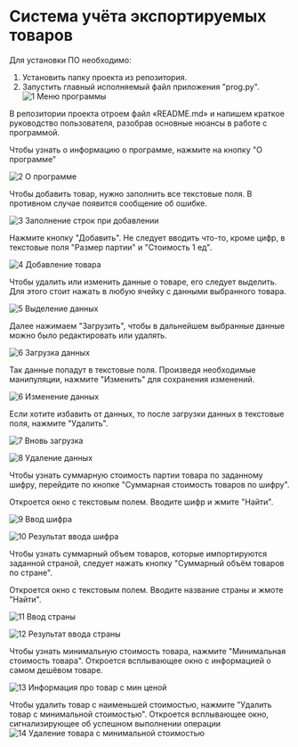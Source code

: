 # Система учёта экспортируемых товаров 
Для установки ПО необходимо:
1) Установить папку проекта из репозитория.
2) Запустить главный исполняемый файл приложения "prog.py".
![1 Меню программы](https://github.com/user-attachments/assets/f4b101f7-0c30-40d8-bf92-203a45b6b931)



В репозитории проекта отроем файл «README.md» и напишем краткое руководство пользователя, разобрав основные нюансы в работе с программой.

Чтобы узнать о информацию о программе, нажмите на кнопку "О программе"

![2 О программе](https://github.com/user-attachments/assets/81925067-7235-4496-a54a-34923829b10f)

Чтобы добавить товар, нужно заполнить все текстовые поля. В противном случае появится сообщение об ошибке.

![3 Заполнение строк при добавлении](https://github.com/user-attachments/assets/48f73fdd-c31f-4ce3-868d-790d14f91546)

Нажмите кнопку "Добавить". Не следует вводить что-то, кроме цифр, в текстовые поля "Размер партии" и "Стоимость 1 ед".

![4 Добавление товара](https://github.com/user-attachments/assets/5b353830-5ad9-41c2-b4b4-03e004d49721)

Чтобы удалить или изменить данные о товаре, его следует выделить. Для этого стоит нажать в любую ячейку с данными выбранного товара.

![5 Выделение данных](https://github.com/user-attachments/assets/1f95af7d-4198-48b1-9299-0f92de6e7299)

Далее нажимаем "Загрузить", чтобы в дальнейшем выбранные данные можно было редактировать или удалять.

![6 Загрузка данных](https://github.com/user-attachments/assets/aa14f4db-7792-494e-9808-66901b805115)

Так данные попадут в текстовые поля. Произведя необходимые манипуляции, нажмите "Изменить" для сохранения изменений. 

![6 Изменение данных](https://github.com/user-attachments/assets/94e2b5e6-a395-4763-b162-c89f1216d10f)

Если хотите избавить от данных, то после загрузки данных в текстовые поля, нажмите "Удалить".

![7 Вновь загрузка](https://github.com/user-attachments/assets/31d9a2f0-a235-4ffc-a371-05bf4bdf76eb)

![8 Удаление данных](https://github.com/user-attachments/assets/af248955-01d2-4d32-a012-90162efd31fb)

Чтобы узнать суммарную стоимость партии товара по заданному шифру, перейдите по кнопке "Суммарная стоимость товаров по шифру".

Откроется окно с текстовым полем. Вводите шифр и жмите "Найти".

![9 Ввод шифра](https://github.com/user-attachments/assets/0eece6de-422e-4790-8342-727ed44d1175)

![10 Результат ввода шифра](https://github.com/user-attachments/assets/e22b1c06-6c80-4f9f-a11e-d205bfe96449)

Чтобы узнать суммарный объем товаров, которые импортируются заданной страной, следует нажать кнопку "Суммарный объём товаров по стране".

Откроется окно с текстовым полем. Вводите название страны и жмоте "Найти".

![11 Ввод страны](https://github.com/user-attachments/assets/edde0147-3ca8-44a9-ad18-94d0338bd546)

![12 Результат ввода страны](https://github.com/user-attachments/assets/64cc6cb4-7b39-4e89-9198-248c40df40cb)

Чтобы узнать минимальную стоимость товара, нажмите "Минимальная стоимость товара".
Откроется всплывающее окно с информацией о самом дешёвом товаре.

![13 Информация про товар с мин ценой](https://github.com/user-attachments/assets/d377ccfd-3758-4401-9512-934cb2bcd896)

Чтобы удалить товар с наименьшей стоимостью, нажмите "Удалить товар с минимальной стоимостью".
Откроется всплывающее окно, сигнализирующее об успешном выполнении операции
![14 Удаление товара с минимальной стоимостью](https://github.com/user-attachments/assets/72959c7a-f146-4c59-a8c2-d8db7e84de48)


















